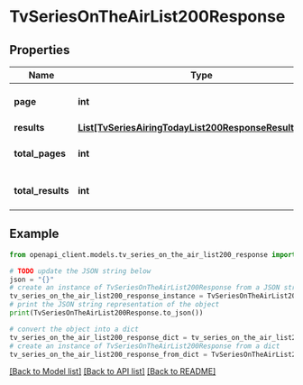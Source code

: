 # TvSeriesOnTheAirList200Response


## Properties

Name | Type | Description | Notes
------------ | ------------- | ------------- | -------------
**page** | **int** |  | [optional] [default to 0]
**results** | [**List[TvSeriesAiringTodayList200ResponseResultsInner]**](TvSeriesAiringTodayList200ResponseResultsInner.md) |  | [optional] 
**total_pages** | **int** |  | [optional] [default to 0]
**total_results** | **int** |  | [optional] [default to 0]

## Example

```python
from openapi_client.models.tv_series_on_the_air_list200_response import TvSeriesOnTheAirList200Response

# TODO update the JSON string below
json = "{}"
# create an instance of TvSeriesOnTheAirList200Response from a JSON string
tv_series_on_the_air_list200_response_instance = TvSeriesOnTheAirList200Response.from_json(json)
# print the JSON string representation of the object
print(TvSeriesOnTheAirList200Response.to_json())

# convert the object into a dict
tv_series_on_the_air_list200_response_dict = tv_series_on_the_air_list200_response_instance.to_dict()
# create an instance of TvSeriesOnTheAirList200Response from a dict
tv_series_on_the_air_list200_response_from_dict = TvSeriesOnTheAirList200Response.from_dict(tv_series_on_the_air_list200_response_dict)
```
[[Back to Model list]](../README.md#documentation-for-models) [[Back to API list]](../README.md#documentation-for-api-endpoints) [[Back to README]](../README.md)


